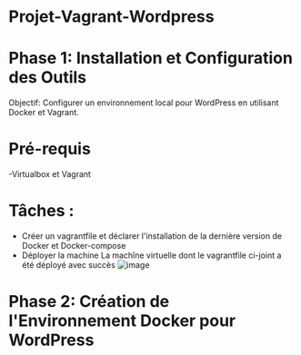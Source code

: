 # Projet-Vagrant-Wordpress
# Phase 1: Installation et Configuration des Outils
Objectif: Configurer un environnement local pour WordPress en utilisant Docker et 
Vagrant.
# Pré-requis
-Virtualbox et Vagrant
# Tâches :
- Créer un vagrantfile et déclarer l'installation de la dernière version de Docker et Docker-compose
- Déployer la machine 
La machîne virtuelle dont le vagrantfile ci-joint a été déployé avec succès
![image](https://github.com/Anicet08/Projet-Vagrant-Wordpress/assets/129986487/ef830c83-a95c-4e31-9825-c444b7a8ea7a)

# Phase 2: Création de l'Environnement Docker pour WordPress
